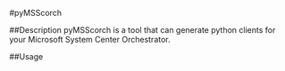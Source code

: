 #pyMSScorch

##Description
pyMSScorch is a tool that can generate python clients for your Microsoft System Center Orchestrator.   

##Usage




